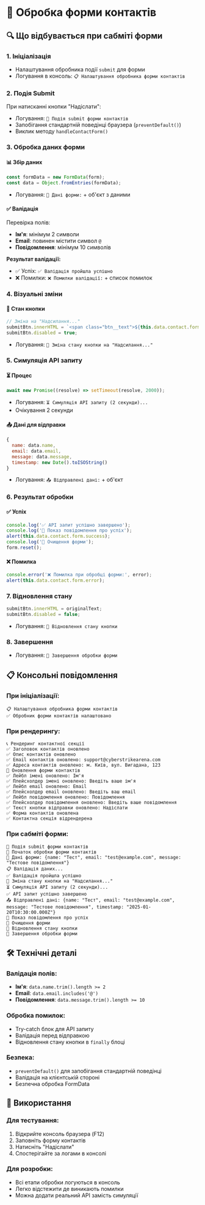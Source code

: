 # 📝 Обробка форми контактів

## 🔍 Що відбувається при сабміті форми

### 1. **Ініціалізація**
- Налаштування обробника події `submit` для форми
- Логування в консоль: `📋 Налаштування обробника форми контактів`

### 2. **Подія Submit**
При натисканні кнопки "Надіслати":
- Логування: `📝 Подія submit форми контактів`
- Запобігання стандартній поведінці браузера (`preventDefault()`)
- Виклик методу `handleContactForm()`

### 3. **Обробка даних форми**

#### 📊 Збір даних
```javascript
const formData = new FormData(form);
const data = Object.fromEntries(formData);
```
- Логування: `📝 Дані форми:` + об'єкт з даними

#### ✅ Валідація
Перевірка полів:
- **Ім'я**: мінімум 2 символи
- **Email**: повинен містити символ `@`
- **Повідомлення**: мінімум 10 символів

**Результат валідації:**
- ✅ Успіх: `✅ Валідація пройшла успішно`
- ❌ Помилки: `❌ Помилки валідації:` + список помилок

### 4. **Візуальні зміни**

#### 🔄 Стан кнопки
```javascript
// Зміна на "Надсилання..."
submitBtn.innerHTML = `<span class="btn__text">${this.data.contact.form.sending}</span><span class="btn__icon">📤</span>`;
submitBtn.disabled = true;
```
- Логування: `🔄 Зміна стану кнопки на "Надсилання..."`

### 5. **Симуляція API запиту**

#### ⏳ Процес
```javascript
await new Promise((resolve) => setTimeout(resolve, 2000));
```
- Логування: `⏳ Симуляція API запиту (2 секунди)...`
- Очікування 2 секунди

#### 📤 Дані для відправки
```javascript
{
  name: data.name,
  email: data.email,
  message: data.message,
  timestamp: new Date().toISOString()
}
```
- Логування: `📤 Відправлені дані:` + об'єкт

### 6. **Результат обробки**

#### ✅ Успіх
```javascript
console.log('✅ API запит успішно завершено');
console.log('🎉 Показ повідомлення про успіх');
alert(this.data.contact.form.success);
console.log('🧹 Очищення форми');
form.reset();
```

#### ❌ Помилка
```javascript
console.error('❌ Помилка при обробці форми:', error);
alert(this.data.contact.form.error);
```

### 7. **Відновлення стану**
```javascript
submitBtn.innerHTML = originalText;
submitBtn.disabled = false;
```
- Логування: `🔄 Відновлення стану кнопки`

### 8. **Завершення**
- Логування: `🏁 Завершення обробки форми`

## 📋 Консольні повідомлення

### При ініціалізації:
```
📋 Налаштування обробника форми контактів
✅ Обробник форми контактів налаштовано
```

### При рендерингу:
```
📞 Рендеринг контактної секції
✅ Заголовок контактів оновлено
✅ Опис контактів оновлено
✅ Email контактів оновлено: support@cyberstrikearena.com
✅ Адреса контактів оновлено: м. Київ, вул. Вигадана, 123
📝 Оновлення форми контактів
✅ Лейбл імені оновлено: Ім'я
✅ Плейсхолдер імені оновлено: Введіть ваше ім'я
✅ Лейбл email оновлено: Email
✅ Плейсхолдер email оновлено: Введіть ваш email
✅ Лейбл повідомлення оновлено: Повідомлення
✅ Плейсхолдер повідомлення оновлено: Введіть ваше повідомлення
✅ Текст кнопки відправки оновлено: Надіслати
✅ Форма контактів оновлена
✅ Контактна секція відрендерена
```

### При сабміті форми:
```
📝 Подія submit форми контактів
🚀 Початок обробки форми контактів
📝 Дані форми: {name: "Тест", email: "test@example.com", message: "Тестове повідомлення"}
📋 Валідація даних...
✅ Валідація пройшла успішно
🔄 Зміна стану кнопки на "Надсилання..."
⏳ Симуляція API запиту (2 секунди)...
✅ API запит успішно завершено
📤 Відправлені дані: {name: "Тест", email: "test@example.com", message: "Тестове повідомлення", timestamp: "2025-01-20T10:30:00.000Z"}
🎉 Показ повідомлення про успіх
🧹 Очищення форми
🔄 Відновлення стану кнопки
🏁 Завершення обробки форми
```

## 🛠️ Технічні деталі

### Валідація полів:
- **Ім'я**: `data.name.trim().length >= 2`
- **Email**: `data.email.includes('@')`
- **Повідомлення**: `data.message.trim().length >= 10`

### Обробка помилок:
- Try-catch блок для API запиту
- Валідація перед відправкою
- Відновлення стану кнопки в `finally` блоці

### Безпека:
- `preventDefault()` для запобігання стандартній поведінці
- Валідація на клієнтській стороні
- Безпечна обробка FormData

## 🎯 Використання

### Для тестування:
1. Відкрийте консоль браузера (F12)
2. Заповніть форму контактів
3. Натисніть "Надіслати"
4. Спостерігайте за логами в консолі

### Для розробки:
- Всі етапи обробки логуються в консоль
- Легко відстежити де виникають помилки
- Можна додати реальний API замість симуляції
